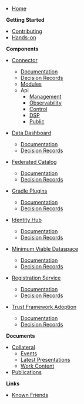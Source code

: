 [comment]: <> (Each folder in the /docs directory contains files for a section. The README.md is the
landing page of this section. Other subsections are placed below and can be linked separately. Feel
free to add sections and subsections to this sidebar.)

- [Home](/README)

&nbsp;&nbsp;**Getting Started**

- [Contributing](/documentation/CONTRIBUTING.md)
- [Hands-on](/hands-on.md)

&nbsp;&nbsp;**Components**

- [Connector](/submodule/Connector/)
  - [Documentation](/submodule/Connector/docs/developer/)
  - [Decision Records](/submodule/Connector/docs/developer/decision-records/)
  - [Modules](https://eclipse-edc.github.io/Connector/autodoc/)
  - Api
    - [Management](https://eclipse-edc.github.io/Connector/openapi/management-api/)
    - [Observability](https://eclipse-edc.github.io/Connector/openapi/observability-api/)
    - [Control](https://eclipse-edc.github.io/Connector/openapi/control-api/)
    - [DSP](https://eclipse-edc.github.io/Connector/openapi/dsp-api/)
    - [Public](https://eclipse-edc.github.io/Connector/openapi/public-api/)

- [Data Dashboard](/submodule/DataDashboard/)
  - [Documentation](/submodule/DataDashboard/docs/developer/)
  - [Decision Records](/submodule/DataDashboard/docs/developer/decision-records/)

- [Federated Catalog](/submodule/FederatedCatalog/)
  - [Documentation](/submodule/FederatedCatalog/docs/developer/)
  - [Decision Records](/submodule/FederatedCatalog/docs/developer/decision-records/)

- [Gradle Plugins](/submodule/GradlePlugins/)
  - [Documentation](/submodule/GradlePlugins/docs/developer/)
  - [Decision Records](/submodule/GradlePlugins/docs/developer/decision-records/)

- [Identity Hub](/submodule/IdentityHub/)
  - [Documentation](/submodule/IdentityHub/docs/developer/)
  - [Decision Records](/submodule/IdentityHub/docs/developer/decision-records/)

- [Minimum Viable Dataspace](/submodule/MinimumViableDataspace/)
  - [Documentation](/submodule/MinimumViableDataspace/docs/developer/)
  - [Decision Records](/submodule/MinimumViableDataspace/docs/developer/decision-records/)

- [Registration Service](/submodule/RegistrationService/)
  - [Documentation](/submodule/RegistrationService/docs/developer/)
  - [Decision Records](/submodule/RegistrationService/docs/developer/decision-records/)

- [Trust Framework Adoption](/submodule/TrustFrameworkAdoption/)
  - [Documentation](/submodule/TrustFrameworkAdoption/docs/developer/)
  - [Decision Records](/submodule/TrustFrameworkAdoption/docs/developer/decision-records/)

&nbsp;&nbsp;**Documents**

- [Collateral](/submodule/Collateral/)
  - [Events](/submodule/Collateral/Events/)
  - [Latest Presentations](/submodule/Collateral/Latest%20Presentations/)
  - [Work Content](/submodule/Collateral/Work%20Content/)
- [Publications](/publications.md)

&nbsp;&nbsp;**Links**

- [Known Friends](/documentation/KNOWN_FRIENDS.md)
